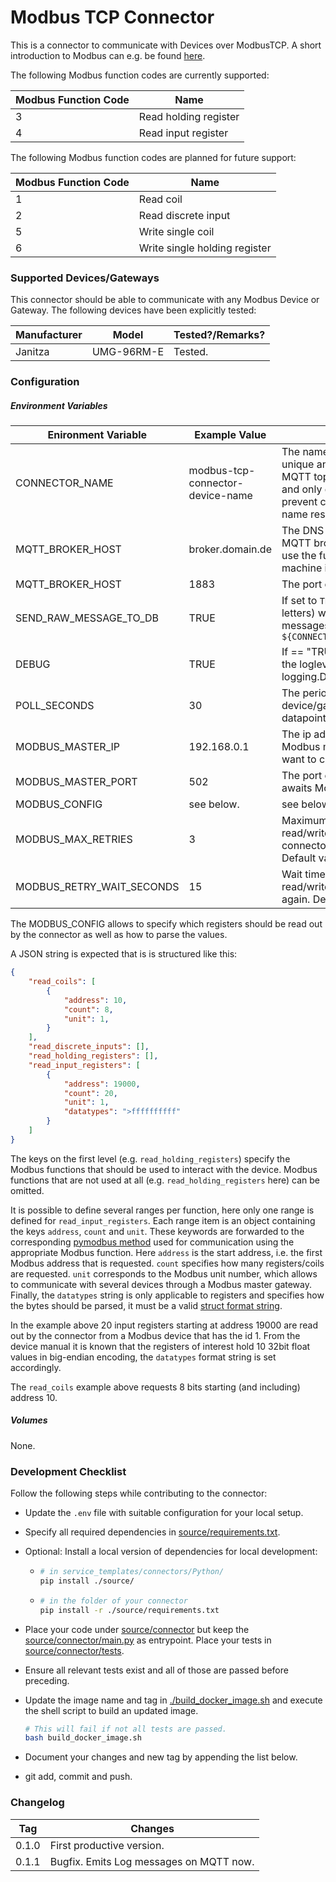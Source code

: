 # Modbus TCP Connector

This is a connector to communicate with Devices over ModbusTCP. A short introduction to Modbus can e.g. be found [here](https://www.csimn.com/CSI_pages/Modbus101.html).

The following Modbus function codes are currently supported:

| Modbus Function Code | Name                  |
| -------------------- | --------------------- |
| 3                    | Read holding register |
| 4                    | Read input register   |

The following Modbus function codes are planned for future support:

| Modbus Function Code | Name                          |
| -------------------- | ----------------------------- |
| 1                    | Read coil                     |
| 2                    | Read discrete input           |
| 5                    | Write single coil             |
| 6                    | Write single holding register |



### Supported Devices/Gateways

This connector should be able to communicate with any Modbus Device or Gateway. The following devices have been explicitly tested:

| Manufacturer | Model      | Tested?/Remarks? |
| ------------ | ---------- | ---------------- |
| Janitza      | UMG-96RM-E | Tested.          |



### Configuration

##### Environment Variables

| Enironment Variable       | Example  Value                   | Usage/Remarks                                                |
| ------------------------- | -------------------------------- | ------------------------------------------------------------ |
| CONNECTOR_NAME            | modbus-tcp-connector-device-name | The name of the connector. Must be unique and is used to compute the MQTT topics. Use all lowercase chars and only dashes for separation to prevent clashes with Dockers internal name resolution system. |
| MQTT_BROKER_HOST          | broker.domain.de                 | The DNS name or IP address of the MQTT broker. `localhost` will not work, use the full DNS name of the host machine instead. |
| MQTT_BROKER_HOST          | 1883                             | The port of the MQTT broker.                                 |
| SEND_RAW_MESSAGE_TO_DB    | TRUE                             | If set to `TRUE` (that is a string of capital letters) will publish all received raw messages on topic `${CONNECTOR_NAME}/raw_message_to_db` |
| DEBUG                     | TRUE                             | If == "TRUE" (i.e. the string) will set the loglevel of the connector the logging.DEBUG. Else is logging.INFO. |
| POLL_SECONDS              | 30                               | The period of polling the Modbus device/gateway for sensor datapoints. |
| MODBUS_MASTER_IP          | 192.168.0.1                      | The ip adress or DNS name of the Modbus master device which we want to connect to. |
| MODBUS_MASTER_PORT        | 502                              | The port on which  the master device awaits Modbus communication. |
| MODBUS_CONFIG             | see below.                       | see below.                                                   |
| MODBUS_MAX_RETRIES        | 3                                | Maximum number of retrying a failed read/write operation before the connector shuts down with an error. Default value is 3. |
| MODBUS_RETRY_WAIT_SECONDS | 15                               | Wait time in seconds after a failed read/write operation before trying again. Defaults to 15 seconds. |

The MODBUS_CONFIG allows to specify which registers should be read out by the connector as well as how to parse the values.

A JSON string is expected that is is structured like this:

```json
{
    "read_coils": [
        {
            "address": 10,
            "count": 8,
            "unit": 1,
        }
    ],
    "read_discrete_inputs": [],
    "read_holding_registers": [],
    "read_input_registers": [
        {
            "address": 19000,
            "count": 20,
            "unit": 1,
            "datatypes": ">ffffffffff"
        }
    ]
}
```

The keys on the first level (e.g. `read_holding_registers`) specify the Modbus functions that should be used to interact with the device. Modbus functions that are not used at all (e.g. `read_holding_registers`  here) can be omitted.

It is possible to define several ranges per function, here only one range is defined for `read_input_registers`. Each range item is an object containing the keys `address`, `count` and `unit`. These keywords are forwarded to the corresponding [pymodbus method](https://pymodbus.readthedocs.io/en/latest/source/library/pymodbus.client.html) used for communication using the appropriate Modbus function. Here `address` is the start address, i.e. the first Modbus address that is requested. `count` specifies how many registers/coils are requested. `unit` corresponds to the Modbus unit number, which allows to communicate with several devices through a Modbus master gateway. Finally, the `datatypes` string is only applicable to registers and specifies how the bytes should be parsed, it must be a valid [struct format string](https://docs.python.org/3/library/struct.html#format-strings).

In the example above 20 input registers starting at address 19000 are read out by the connector from a Modbus device that has the id 1. From the device manual it is known that the registers of interest hold 10 32bit float values in big-endian encoding, the `datatypes` format string is set accordingly. 

The `read_coils` example above requests 8 bits starting (and including) address 10.

##### Volumes

None.



### Development Checklist

Follow the following steps while contributing to the connector:

* Update the `.env` file with suitable configuration for your local setup.

* Specify all required dependencies in [source/requirements.txt](source/requirements.txt).

* Optional: Install a local version of dependencies for local development:

  * ```bash
    # in service_templates/connectors/Python/
    pip install ./source/
    ```

  * ```bash
    # in the folder of your connector
    pip install -r ./source/requirements.txt
    ```

* Place your code under [source/connector](./source/connector) but keep the [source/connector/main.py](./source/connector/main.py) as entrypoint. Place your tests in [source/connector/tests](./source/connector/tests).

* Ensure all relevant tests exist and all of those are passed before preceding. 

* Update the image name and tag in  [./build_docker_image.sh](./build_docker_image.sh) and execute the shell script to build an updated image. 

  ```bash
  # This will fail if not all tests are passed.
  bash build_docker_image.sh
  ```

* Document your changes and new tag by appending the list below.

* git add, commit and push.



### Changelog

| Tag   | Changes                                 |
| ----- | --------------------------------------- |
| 0.1.0 | First productive version.               |
| 0.1.1 | Bugfix. Emits Log messages on MQTT now. |